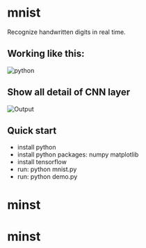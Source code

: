 # mnist
Recognize handwritten digits in real time.

## Working like this:
![python](mnist.gif)

## Show all detail of CNN layer
![Output](output.png)

## Quick start
- install python
- install python packages: numpy matplotlib
- install tensorflow
- run: python mnist.py
- run: python demo.py
# minst
# minst

